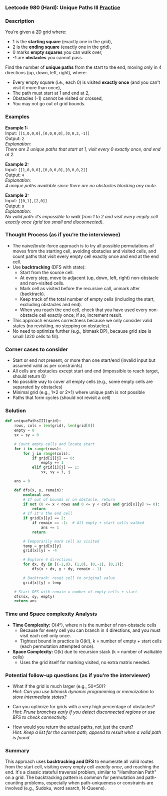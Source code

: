 ### Leetcode 980 (Hard): Unique Paths III [Practice](https://leetcode.com/problems/unique-paths-iii)

### Description  
You’re given a 2D grid where:
- 1 is the **starting square** (exactly one in the grid),
- 2 is the **ending square** (exactly one in the grid),
- 0 marks **empty squares** you can walk over,
- -1 are **obstacles** you cannot pass.

Find the number of **unique paths** from the start to the end, moving only in 4 directions (up, down, left, right), where:
- Every empty square (i.e., each 0) is visited **exactly once** (and you can't visit it more than once),
- The path must start at 1 and end at 2,
- Obstacles (-1) cannot be visited or crossed,
- You may not go out of grid bounds.

### Examples  

**Example 1:**  
Input: `[[1,0,0,0],[0,0,0,0],[0,0,2,-1]]`  
Output: `2`  
*Explanation:  
There are 2 unique paths that start at 1, visit every 0 exactly once, and end at 2.*

**Example 2:**  
Input: `[[1,0,0,0],[0,0,0,0],[0,0,0,2]]`  
Output: `4`  
*Explanation:  
4 unique paths available since there are no obstacles blocking any route.*

**Example 3:**  
Input: `[[0,1],[2,0]]`  
Output: `0`  
*Explanation:  
No valid path: it’s impossible to walk from 1 to 2 and visit every empty cell exactly once (grid too small and disconnected).*

### Thought Process (as if you’re the interviewee)  
- The naive/brute-force approach is to try all possible permutations of moves from the starting cell, avoiding obstacles and visited cells, and count paths that visit every empty cell exactly once and end at the end cell.
- Use **backtracking** (DFS with state):  
  - Start from the source cell.  
  - At every step, move to adjacent (up, down, left, right) non-obstacle and non-visited cells.  
  - Mark cell as visited before the recursive call, unmark after (backtrack).  
  - Keep track of the total number of empty cells (including the start, excluding obstacles and end).
  - When you reach the end cell, check that you have used every non-obstacle cell exactly once; if so, increment result.
- This approach ensures correctness because we only consider valid states (no revisiting, no stepping on obstacles).
- No need to optimize further (e.g., bitmask DP), because grid size is small (≤20 cells to fill).

### Corner cases to consider  
- Start or end not present, or more than one start/end (invalid input but assumed valid as per constraints)
- All cells are obstacles except start and end (impossible to reach target, should return 0)
- No possible way to cover all empty cells (e.g., some empty cells are separated by obstacles)
- Minimal grid (e.g., 1×2 or 2×1) where unique path is not possible
- Paths that form cycles (should not revisit a cell)

### Solution

```python
def uniquePathsIII(grid):
    rows, cols = len(grid), len(grid[0])
    empty = 0
    sx = sy = 0

    # Count empty cells and locate start
    for i in range(rows):
        for j in range(cols):
            if grid[i][j] == 0:
                empty += 1
            elif grid[i][j] == 1:
                sx, sy = i, j

    ans = 0

    def dfs(x, y, remain):
        nonlocal ans
        # If out of bounds or on obstacle, return
        if not (0 <= x < rows and 0 <= y < cols and grid[x][y] >= 0):
            return
        # If it's the end cell
        if grid[x][y] == 2:
            if remain == -1:  # All empty + start cells walked
                ans += 1
            return

        # Temporarily mark cell as visited
        temp = grid[x][y]
        grid[x][y] = -4

        # Explore 4 directions
        for dx, dy in [(-1,0), (1,0), (0,-1), (0,1)]:
            dfs(x + dx, y + dy, remain - 1)

        # Backtrack: reset cell to original value
        grid[x][y] = temp

    # Start DFS with remain = number of empty cells + start
    dfs(sx, sy, empty)
    return ans
```

### Time and Space complexity Analysis  

- **Time Complexity:** O(4ⁿ), where n is the number of non-obstacle cells  
   - Because for every cell you can branch in 4 directions, and you must visit each cell only once.
   - Tightest bound in practice is O(k!), k = number of empty + start cells (each permutation attempted once).
- **Space Complexity:** O(k) due to recursion stack (k = number of walkable cells)
   - Uses the grid itself for marking visited, no extra matrix needed.

### Potential follow-up questions (as if you’re the interviewer)  

- What if the grid is much larger (e.g., 50×50)?  
  *Hint: Can you use bitmask dynamic programming or memoization to store intermediate states?*

- Can you optimize for grids with a very high percentage of obstacles?  
  *Hint: Prune branches early if you detect disconnected regions or use BFS to check connectivity.*

- How would you return the actual paths, not just the count?  
  *Hint: Keep a list for the current path, append to result when a valid path is found.*

### Summary
This approach uses **backtracking and DFS** to enumerate all valid routes from the start cell, visiting every empty cell *exactly once*, and reaching the end. It's a classic stateful traversal problem, similar to "Hamiltonian Path" on a grid. The backtracking pattern is common for permutation and path-counting problems, especially when path-uniqueness or constraints are involved (e.g., Sudoku, word search, N-Queens).